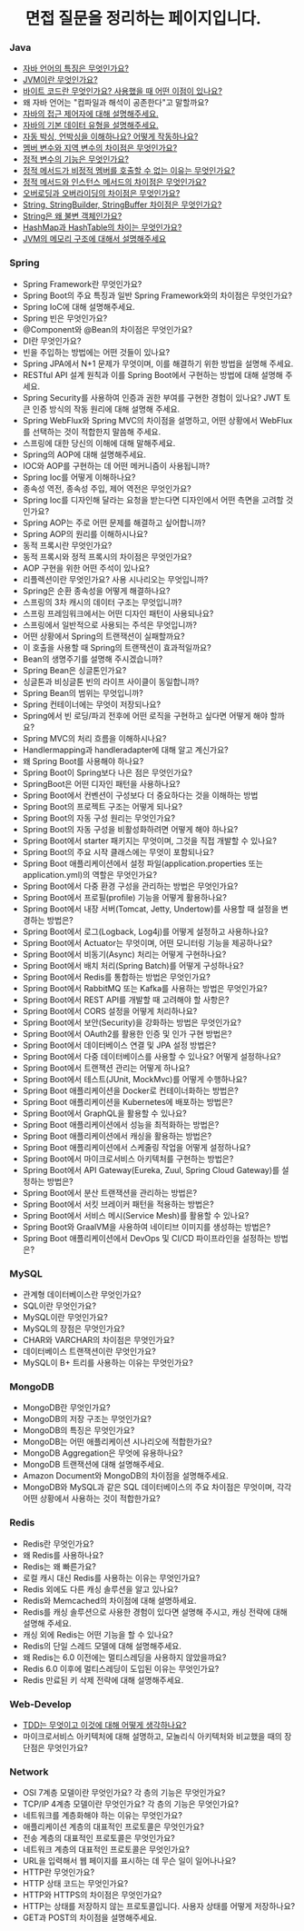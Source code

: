 <h1>
　면접 질문을 정리하는 페이지입니다.
</h1>

### Java
- [자바 언어의 특징은 무엇인가요?](java%2F%EC%9E%90%EB%B0%94%20%EC%96%B8%EC%96%B4%EC%9D%98%20%ED%8A%B9%EC%A7%95%EC%9D%80%20%EB%AC%B4%EC%97%87%EC%9D%B8%EA%B0%80%EC%9A%94%3F.md)
- [JVM이란 무엇인가요?](java%2FJVM%EC%9D%B4%EB%9E%80%20%EB%AC%B4%EC%97%87%EC%9D%B8%EA%B0%80%EC%9A%94%3F.md)
- [바이트 코드란 무엇인가요? 사용했을 때 어떤 이점이 있나요?](java%2F%EB%B0%94%EC%9D%B4%ED%8A%B8%20%EC%BD%94%EB%93%9C%EB%9E%80%20%EB%AC%B4%EC%97%87%EC%9D%B8%EA%B0%80%EC%9A%94%3F%20%EC%82%AC%EC%9A%A9%ED%96%88%EC%9D%84%20%EB%95%8C%20%EC%96%B4%EB%96%A4%20%EC%9D%B4%EC%A0%90%EC%9D%B4%20%EC%9E%88%EB%82%98%EC%9A%94%3F.md)
- 왜 자바 언어는 "컴파일과 해석이 공존한다"고 말할까요?
- [자바의 접근 제어자에 대해 설명해주세요.](java%2F%EC%9E%90%EB%B0%94%EC%9D%98%20%EC%A0%91%EA%B7%BC%20%EC%A0%9C%EC%96%B4%EC%9E%90%EC%97%90%20%EB%8C%80%ED%95%B4%20%EC%84%A4%EB%AA%85%ED%95%B4%EC%A3%BC%EC%84%B8%EC%9A%94..md)
- [자바의 기본 데이터 유형을 설명해주세요.](java%2F%EC%9E%90%EB%B0%94%EC%9D%98%20%EA%B8%B0%EB%B3%B8%20%EB%8D%B0%EC%9D%B4%ED%84%B0%20%EC%9C%A0%ED%98%95%EC%9D%84%20%EC%84%A4%EB%AA%85%ED%95%B4%EC%A3%BC%EC%84%B8%EC%9A%94..md)
- [자동 박싱, 언박싱을 이해하나요? 어떻게 작동하나요?](java%2F%EC%9E%90%EB%8F%99%20%EB%B0%95%EC%8B%B1%2C%20%EC%96%B8%EB%B0%95%EC%8B%B1%EC%9D%84%20%EC%9D%B4%ED%95%B4%ED%95%98%EB%82%98%EC%9A%94%3F%20%EC%96%B4%EB%96%BB%EA%B2%8C%20%EC%9E%91%EB%8F%99%ED%95%98%EB%82%98%EC%9A%94%3F.md)
- [멤버 변수와 지역 변수의 차이점은 무엇인가요?](java%2F%EB%A9%A4%EB%B2%84%20%EB%B3%80%EC%88%98%EC%99%80%20%EC%A7%80%EC%97%AD%20%EB%B3%80%EC%88%98%EC%9D%98%20%EC%B0%A8%EC%9D%B4%EC%A0%90%EC%9D%80%20%EB%AC%B4%EC%97%87%EC%9D%B8%EA%B0%80%EC%9A%94%3F.md)
- [정적 변수의 기능은 무엇인가요?](java%2F%EC%A0%95%EC%A0%81%20%EB%B3%80%EC%88%98%EC%9D%98%20%EA%B8%B0%EB%8A%A5%EC%9D%80%20%EB%AC%B4%EC%97%87%EC%9D%B8%EA%B0%80%EC%9A%94%3F.md)
- [정적 메서드가 비정적 멤버를 호출할 수 없는 이유는 무엇인가요?](java%2F%EC%A0%95%EC%A0%81%20%EB%A9%94%EC%84%9C%EB%93%9C%EA%B0%80%20%EB%B9%84%EC%A0%95%EC%A0%81%20%EB%A9%A4%EB%B2%84%EB%A5%BC%20%ED%98%B8%EC%B6%9C%ED%95%A0%20%EC%88%98%20%EC%97%86%EB%8A%94%20%EC%9D%B4%EC%9C%A0%EB%8A%94%20%EB%AC%B4%EC%97%87%EC%9D%B8%EA%B0%80%EC%9A%94%3F.md)
- [정적 메서드와 인스턴스 메서드의 차이점은 무엇인가요?](java%2F%EC%A0%95%EC%A0%81%20%EB%A9%94%EC%84%9C%EB%93%9C%EC%99%80%20%EC%9D%B8%EC%8A%A4%ED%84%B4%EC%8A%A4%20%EB%A9%94%EC%84%9C%EB%93%9C%EC%9D%98%20%EC%B0%A8%EC%9D%B4%EC%A0%90%EC%9D%80%20%EB%AC%B4%EC%97%87%EC%9D%B8%EA%B0%80%EC%9A%94%3F.md)
- [오버로딩과 오버라이딩의 차이점은 무엇인가요?](java%2F%EC%98%A4%EB%B2%84%EB%A1%9C%EB%94%A9%EA%B3%BC%20%EC%98%A4%EB%B2%84%EB%9D%BC%EC%9D%B4%EB%94%A9%EC%9D%98%20%EC%B0%A8%EC%9D%B4%EC%A0%90%EC%9D%80%20%EB%AC%B4%EC%97%87%EC%9D%B8%EA%B0%80%EC%9A%94%3F.md)
- [String, StringBuilder, StringBuffer 차이점은 무엇인가요?](java%2FString%2C%20StringBuilder%2C%20StringBuffer%20%EC%B0%A8%EC%9D%B4%EC%A0%90%EC%9D%80%20%EB%AC%B4%EC%97%87%EC%9D%B8%EA%B0%80%EC%9A%94%3F.md)
- [String은 왜 불변 객체인가요?](java%2FString%EC%9D%80%20%EC%99%9C%20%EB%B6%88%EB%B3%80%20%EA%B0%9D%EC%B2%B4%EC%9D%B8%EA%B0%80%EC%9A%94%3F.md)
- [HashMap과 HashTable의 차이는 무엇인가요?](java%2FHashMap%EA%B3%BC%20HashTable%EC%9D%98%20%EC%B0%A8%EC%9D%B4%EB%8A%94%20%EB%AC%B4%EC%97%87%EC%9D%B8%EA%B0%80%EC%9A%94%3F.md)
- [JVM의 메모리 구조에 대해서 설명해주세요](java%2FJVM%EC%9D%98%20%EB%A9%94%EB%AA%A8%EB%A6%AC%20%EA%B5%AC%EC%A1%B0%EC%97%90%20%EB%8C%80%ED%95%B4%EC%84%9C%20%EC%84%A4%EB%AA%85%ED%95%B4%EC%A3%BC%EC%84%B8%EC%9A%94.md)


### Spring 
- Spring Framework란 무엇인가요?
- Spring Boot의 주요 특징과 일반 Spring Framework와의 차이점은 무엇인가요?
- Spring IoC에 대해 설명해주세요.
- Spring 빈은 무엇인가요?
- @Component와 @Bean의 차이점은 무엇인가요?
- DI란 무엇인가요?
- 빈을 주입하는 방법에는 어떤 것들이 있나요?
- Spring JPA에서 N+1 문제가 무엇이며, 이를 해결하기 위한 방법을 설명해 주세요.
- RESTful API 설계 원칙과 이를 Spring Boot에서 구현하는 방법에 대해 설명해 주세요.
- Spring Security를 사용하여 인증과 권한 부여를 구현한 경험이 있나요? JWT 토큰 인증 방식의 작동 원리에 대해 설명해 주세요.
- Spring WebFlux와 Spring MVC의 차이점을 설명하고, 어떤 상황에서 WebFlux를 선택하는 것이 적합한지 말씀해 주세요.
- 스프링에 대한 당신의 이해에 대해 말해주세요.
- Spring의 AOP에 대해 설명해주세요.
- IOC와 AOP를 구현하는 데 어떤 메커니즘이 사용됩니까?
- Spring Ioc를 어떻게 이해하나요?
- 종속성 역전, 종속성 주입, 제어 역전은 무엇인가요?
- Spring Ioc를 디자인해 달라는 요청을 받는다면 디자인에서 어떤 측면을 고려할 것인가요?
- Spring AOP는 주로 어떤 문제를 해결하고 싶어합니까?
- Spring AOP의 원리를 이해하시나요?
- 동적 프록시란 무엇인가요?
- 동적 프록시와 정적 프록시의 차이점은 무엇인가요?
- AOP 구현을 위한 어떤 주석이 있나요?
- 리플렉션이란 무엇인가요? 사용 시나리오는 무엇입니까?
- Spring은 순환 종속성을 어떻게 해결하나요?
- 스프링의 3차 캐시의 데이터 구조는 무엇입니까?
- 스프링 프레임워크에서는 어떤 디자인 패턴이 사용되나요?
- 스프링에서 일반적으로 사용되는 주석은 무엇입니까?
- 어떤 상황에서 Spring의 트랜잭션이 실패할까요?
- 이 호출을 사용할 때 Spring의 트랜잭션이 효과적일까요?
- Bean의 생명주기를 설명해 주시겠습니까?
- Spring Bean은 싱글톤인가요?
- 싱글톤과 비싱글톤 빈의 라이프 사이클이 동일합니까?
- Spring Bean의 범위는 무엇입니까?
- Spring 컨테이너에는 무엇이 저장되나요?
- Spring에서 빈 로딩/파괴 전후에 어떤 로직을 구현하고 싶다면 어떻게 해야 할까요?
- Spring MVC의 처리 흐름을 이해하시나요?
- Handlermapping과 handleradapter에 대해 알고 계신가요?
- 왜 Spring Boot를 사용해야 하나요?
- Spring Boot이 Spring보다 나은 점은 무엇인가요?
- SpringBoot은 어떤 디자인 패턴을 사용하나요?
- Spring Boot에서 컨벤션이 구성보다 더 중요하다는 것을 이해하는 방법
- Spring Boot의 프로젝트 구조는 어떻게 되나요?
- Spring Boot의 자동 구성 원리는 무엇인가요?
- Spring Boot의 자동 구성을 비활성화하려면 어떻게 해야 하나요?
- Spring Boot에서 starter 패키지는 무엇이며, 그것을 직접 개발할 수 있나요?
- Spring Boot의 주요 시작 클래스에는 무엇이 포함되나요?
- Spring Boot 애플리케이션에서 설정 파일(application.properties 또는 application.yml)의 역할은 무엇인가요?
- Spring Boot에서 다중 환경 구성을 관리하는 방법은 무엇인가요?
- Spring Boot에서 프로필(profile) 기능을 어떻게 활용하나요?
- Spring Boot에서 내장 서버(Tomcat, Jetty, Undertow)를 사용할 때 설정을 변경하는 방법은?
- Spring Boot에서 로그(Logback, Log4j)를 어떻게 설정하고 사용하나요?
- Spring Boot에서 Actuator는 무엇이며, 어떤 모니터링 기능을 제공하나요?
- Spring Boot에서 비동기(Async) 처리는 어떻게 구현하나요?
- Spring Boot에서 배치 처리(Spring Batch)를 어떻게 구성하나요?
- Spring Boot에서 Redis를 통합하는 방법은 무엇인가요?
- Spring Boot에서 RabbitMQ 또는 Kafka를 사용하는 방법은 무엇인가요?
- Spring Boot에서 REST API를 개발할 때 고려해야 할 사항은?
- Spring Boot에서 CORS 설정을 어떻게 처리하나요?
- Spring Boot에서 보안(Security)을 강화하는 방법은 무엇인가요?
- Spring Boot에서 OAuth2를 활용한 인증 및 인가 구현 방법은?
- Spring Boot에서 데이터베이스 연결 및 JPA 설정 방법은?
- Spring Boot에서 다중 데이터베이스를 사용할 수 있나요? 어떻게 설정하나요?
- Spring Boot에서 트랜잭션 관리는 어떻게 하나요?
- Spring Boot에서 테스트(JUnit, MockMvc)를 어떻게 수행하나요?
- Spring Boot 애플리케이션을 Docker로 컨테이너화하는 방법은?
- Spring Boot 애플리케이션을 Kubernetes에 배포하는 방법은?
- Spring Boot에서 GraphQL을 활용할 수 있나요?
- Spring Boot 애플리케이션에서 성능을 최적화하는 방법은?
- Spring Boot 애플리케이션에서 캐싱을 활용하는 방법은?
- Spring Boot 애플리케이션에서 스케줄링 작업을 어떻게 설정하나요?
- Spring Boot에서 마이크로서비스 아키텍처를 구현하는 방법은?
- Spring Boot에서 API Gateway(Eureka, Zuul, Spring Cloud Gateway)를 설정하는 방법은?
- Spring Boot에서 분산 트랜잭션을 관리하는 방법은?
- Spring Boot에서 서킷 브레이커 패턴을 적용하는 방법은?
- Spring Boot에서 서비스 메시(Service Mesh)를 활용할 수 있나요?
- Spring Boot와 GraalVM을 사용하여 네이티브 이미지를 생성하는 방법은?
- Spring Boot 애플리케이션에서 DevOps 및 CI/CD 파이프라인을 설정하는 방법은?

### MySQL
- 관계형 데이터베이스란 무엇인가요?
- SQL이란 무엇인가요?
- MySQL이란 무엇인가요?
- MySQL의 장점은 무엇인가요?
- CHAR와 VARCHAR의 차이점은 무엇인가요?
- 데이터베이스 트랜잭션이란 무엇인가요?
- MySQL이 B+ 트리를 사용하는 이유는 무엇인가요?


### MongoDB
- MongoDB란 무엇인가요?
- MongoDB의 저장 구조는 무엇인가요?
- MongoDB의 특징은 무엇인가요?
- MongoDB는 어떤 애플리케이션 시나리오에 적합한가요?
- MongoDB Aggregation은 무엇에 유용하나요?
- MongoDB 트랜잭션에 대해 설명해주세요.
- Amazon Document와 MongoDB의 차이점을 설명해주세요.
- MongoDB와 MySQL과 같은 SQL 데이터베이스의 주요 차이점은 무엇이며, 각각 어떤 상황에서 사용하는 것이 적합한가요?


### Redis
- Redis란 무엇인가요?
- 왜 Redis를 사용하나요?
- Redis는 왜 빠른가요?
- 로컬 캐시 대신 Redis를 사용하는 이유는 무엇인가요?
- Redis 외에도 다른 캐싱 솔루션을 알고 있나요?
- Redis와 Memcached의 차이점에 대해 설명하세요.
- Redis를 캐싱 솔루션으로 사용한 경험이 있다면 설명해 주시고, 캐싱 전략에 대해 설명해 주세요.
- 캐싱 외에 Redis는 어떤 기능을 할 수 있나요?
- Redis의 단일 스레드 모델에 대해 설명해주세요.
- 왜 Redis는 6.0 이전에는 멀티스레딩을 사용하지 않았을까요?
- Redis 6.0 이후에 멀티스레딩이 도입된 이유는 무엇인가요?
- Redis 만료된 키 삭제 전략에 대해 설명해주세요.


### Web-Develop
- [TDD는 무엇이고 이것에 대해 어떻게 생각하나요?](web-develop%2FTDD%EB%8A%94%20%EB%AC%B4%EC%97%87%EC%9D%B4%EA%B3%A0%20%EC%9D%B4%EA%B2%83%EC%97%90%20%EB%8C%80%ED%95%B4%20%EC%96%B4%EB%96%BB%EA%B2%8C%20%EC%83%9D%EA%B0%81%ED%95%98%EB%82%98%EC%9A%94%3F.md)
- 마이크로서비스 아키텍처에 대해 설명하고, 모놀리식 아키텍처와 비교했을 때의 장단점은 무엇인가요?


### Network
- OSI 7계층 모델이란 무엇인가요? 각 층의 기능은 무엇인가요?
- TCP/IP 4계층 모델이란 무엇인가요? 각 층의 기능은 무엇인가요?
- 네트워크를 계층화해야 하는 이유는 무엇인가요?
- 애플리케이션 계층의 대표적인 프로토콜은 무엇인가요?
- 전송 계층의 대표적인 프로토콜은 무엇인가요?
- 네트워크 계층의 대표적인 프로토콜은 무엇인가요?
- URL을 입력해서 웹 페이지를 표시하는 데 무슨 일이 일어나나요?
- HTTP란 무엇인가요?
- HTTP 상태 코드는 무엇인가요?
- HTTP와 HTTPS의 차이점은 무엇인가요?
- HTTP는 상태를 저장하지 않는 프로토콜입니다. 사용자 상태를 어떻게 저장하나요?
- GET과 POST의 차이점을 설명해주세요.